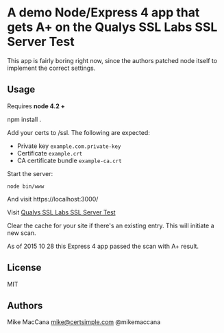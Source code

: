 # A demo Node/Express 4 app that gets A+ on the Qualys SSL Labs SSL Server Test

This app is fairly boring right now, since the authors patched node itself to implement the correct settings.

## Usage

Requires **node 4.2 +**

npm install .

Add your certs to /ssl. The following are expected:

 - Private key `example.com.private-key`
 - Certificate `example.crt`
 - CA certificate bundle `example-ca.crt`

Start the server:

    node bin/www

And visit https://localhost:3000/

Visit [Qualys SSL Labs SSL Server Test](https://www.ssllabs.com/ssltest)

Clear the cache for your site if there's an existing entry. This will initiate a new scan.

As of 2015 10 28 this Express 4 app passed the scan with A+ result.

## License

MIT

## Authors

Mike MacCana <mike@certsimple.com> @mikemaccana

